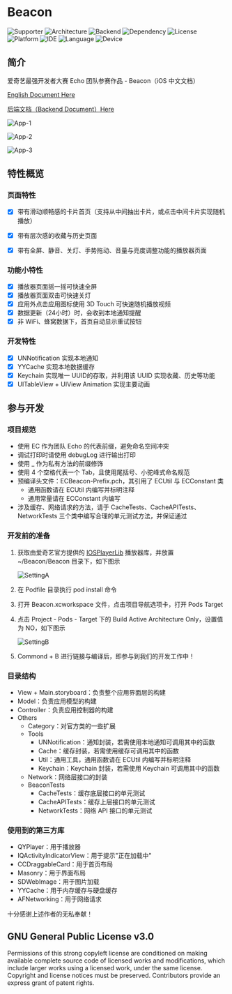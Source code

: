 # Beacon
![Supporter](http://on9ydhp18.bkt.clouddn.com/pics/20170618205508_dQZ1ek_Supporter.jpeg) ![Architecture](http://on9ydhp18.bkt.clouddn.com/pics/20170618205432_W94axV_Architecture.jpeg) ![Backend](http://on9ydhp18.bkt.clouddn.com/pics/20170618205432_TGf2e2_Backend.jpeg) ![Dependency](http://on9ydhp18.bkt.clouddn.com/pics/20170618205432_xF0g8n_Dependency.jpeg) ![License](http://on9ydhp18.bkt.clouddn.com/pics/20170618205432_zFUvyr_License.jpeg) ![Platform](http://on9ydhp18.bkt.clouddn.com/pics/20170618205432_TCtNzu_Platform.jpeg) ![IDE](http://on9ydhp18.bkt.clouddn.com/pics/20170618205432_VQWET8_IDE.jpeg) ![Language](http://on9ydhp18.bkt.clouddn.com/pics/20170618205432_UXtbau_Language.jpeg) ![Device](http://on9ydhp18.bkt.clouddn.com/pics/20170618205432_OFpf5X_Device.jpeg)

## 简介

爱奇艺最强开发者大赛 Echo 团队参赛作品 - Beacon（iOS 中文文档） 

[English Document Here](https://github.com/SeaHub/Beacon)    

[后端文档（Backend Document）Here](https://github.com/Desgard/Beacon-Flask)

![App-1](http://on9ydhp18.bkt.clouddn.com/pics/20170618194831_9KMtre_App-1.jpeg)

![App-2](http://on9ydhp18.bkt.clouddn.com/pics/20170618194831_B39Rn6_App-2.jpeg)

![App-3](http://on9ydhp18.bkt.clouddn.com/pics/20170618194831_ahGZds_App-3.jpeg)

## 特性概览

### 页面特性
- [x] 带有滑动顺畅感的卡片首页（支持从中间抽出卡片，或点击中间卡片实现随机播放）
- [x] 带有层次感的收藏与历史页面
- [x] 带有全屏、静音、关灯、手势拖动、音量与亮度调整功能的播放器页面


### 功能小特性

- [x] 播放器页面摇一摇可快速全屏
- [x] 播放器页面双击可快速关灯
- [x] 应用外点击应用图标使用 3D Touch 可快速随机播放视频
- [x] 数据更新（24小时）时，会收到本地通知提醒
- [x] 非 WiFi、蜂窝数据下，首页自动显示重试按钮

### 开发特性

- [x] UNNotification 实现本地通知
- [x] YYCache 实现本地数据缓存
- [x] Keychain 实现唯一 UUID的存取，并利用该 UUID 实现收藏、历史等功能
- [x] UITableView + UIView Animation 实现主要动画

## 参与开发

### 项目规范

* 使用 EC 作为团队 Echo 的代表前缀，避免命名空间冲突
* 调试打印时请使用 debugLog 进行输出打印
* 使用 _ 作为私有方法的前缀修饰
* 使用 4 个空格代表一个 Tab，且使用尾括号、小驼峰式命名规范
* 预编译头文件：ECBeacon-Prefix.pch，其引用了 ECUtil 与 ECConstant 类
  * 通用函数请在 ECUtil 内编写并标明注释
  * 通用常量请在 ECConstant 内编写
* 涉及缓存、网络请求的方法，请于 CacheTests、CacheAPITests、NetworkTests 三个类中编写合理的单元测试方法，并保证通过

### 开发前的准备

1. 获取由爱奇艺官方提供的 [IOSPlayerLib](https://pan.baidu.com/s/1gfxfyc7) 播放器库，并放置 ~/Beacon/Beacon 目录下，如下图示

   ![SettingA](http://on9ydhp18.bkt.clouddn.com/pics/20170618204439_BndnaO_Project-Setting-A.jpeg)

2. 在 Podfile 目录执行 pod install 命令

3. 打开 Beacon.xcworkspace 文件，点击项目导航选项卡，打开 Pods Target

4. 点击 Project - Pods - Target 下的 Build Active Architecture Only，设置值为 NO，如下图示

   ![SettingB](http://on9ydhp18.bkt.clouddn.com/pics/20170618204439_xUKMft_Project-Setting-B.jpeg)

5. Commond + B 进行链接与编译后，即参与到我们的开发工作中！

### 目录结构

- View + Main.storyboard：负责整个应用界面层的构建
- Model：负责应用模型的构建
- Controller：负责应用控制器的构建
- Others
  - Category：对官方类的一些扩展
  - Tools
    - UNNotification：通知封装，若需使用本地通知可调用其中的函数
    - Cache：缓存封装，若需使用缓存可调用其中的函数
    - Util：通用工具，通用函数请在 ECUtil 内编写并标明注释
    - Keychain：Keychain 封装，若需使用 Keychain 可调用其中的函数
  - Network：网络层接口的封装
  - BeaconTests
    - CacheTests：缓存底层接口的单元测试
    - CacheAPITests：缓存上层接口的单元测试
    - NetworkTests：网络 API 接口的单元测试

### 使用到的第三方库

* QYPlayer：用于播放器
* IQActivityIndicatorView：用于提示"正在加载中"
* CCDraggableCard：用于首页布局
* Masonry：用于界面布局
* SDWebImage：用于图片加载
* YYCache：用于内存缓存与硬盘缓存
* AFNetworking：用于网络请求

十分感谢上述作者的无私奉献！

## GNU General Public License v3.0

Permissions of this strong copyleft license are conditioned on making available complete source code of licensed works and modifications, which include larger works using a licensed work, under the same license. Copyright and license notices must be preserved. Contributors provide an express grant of patent rights.
